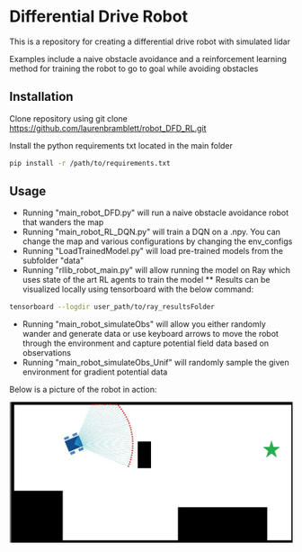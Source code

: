 # Differential Drive Robot 

This is a repository for creating a differential drive robot with simulated lidar

Examples include a naive obstacle avoidance and a reinforcement learning method for training the robot to go to goal while avoiding obstacles

## Installation

Clone repository using git clone https://github.com/laurenbramblett/robot_DFD_RL.git

Install the python requirements txt located in the main folder 

```bash
pip install -r /path/to/requirements.txt
```

## Usage

* Running "main_robot_DFD.py" will run a naive obstacle avoidance robot that wanders the map
* Running "main_robot_RL_DQN.py" will train a DQN on a .npy. You can change the map and various configurations by changing the env_configs
* Running "LoadTrainedModel.py" will load pre-trained models from the subfolder "data"
* Running "rllib_robot_main.py" will allow running the model on Ray which uses state of the art RL agents to train the model
** Results can be visualized locally using tensorboard with the below command:
```bash
tensorboard --logdir user_path/to/ray_resultsFolder
```
* Running "main_robot_simulateObs" will allow you either randomly wander and generate data or use keyboard arrows to move the robot through the environment and capture potential field data based on observations
* Running "main_robot_simulateObs_Unif" will randomly sample the given environment for gradient potential data 

Below is a picture of the robot in action:

<img src="pictures/capture_image.JPG"
     alt="Markdown Monster icon"
     style="float: left; margin-right: 10px;" />